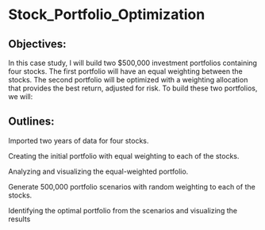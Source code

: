 # Stock_Portfolio_Optimization

## Objectives:
In this case study, I will build two $500,000 investment portfolios containing four stocks. The first portfolio will have an equal weighting between the stocks. The second portfolio will be optimized with a weighting allocation that provides the best return, adjusted for risk. To build these two portfolios, we will:


## Outlines:
Imported two years of data for four stocks.

Creating the initial portfolio with equal weighting to each of the stocks.

Analyzing and visualizing the equal-weighted portfolio.

Generate 500,000 portfolio scenarios with random weighting to each of the stocks.

Identifying the optimal portfolio from the scenarios and visualizing the results
